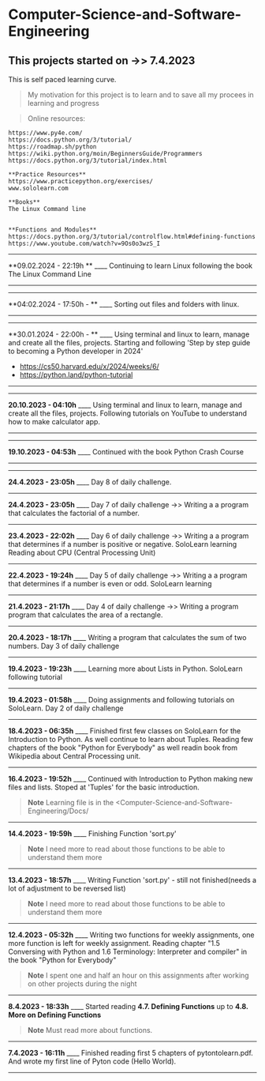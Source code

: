 # Computer-Science-and-Software-Engineering
## This projects started on ->> 7.4.2023 

This is self paced learning curve.

>   My motivation for this project is to learn and to save all my procees in learning and progress

>   Online resources:
 
    https://www.py4e.com/
    https://docs.python.org/3/tutorial/
    https://roadmap.sh/python
    https://wiki.python.org/moin/BeginnersGuide/Programmers
    https://docs.python.org/3/tutorial/index.html

    **Practice Resources**
    https://www.practicepython.org/exercises/
    www.sololearn.com

    **Books**
    The Linux Command line


    **Functions and Modules**
    https://docs.python.org/3/tutorial/controlflow.html#defining-functions
    https://www.youtube.com/watch?v=9Os0o3wzS_I

---

  **09.02.2024 - 22:19h ** ____
Continuing to learn Linux following the book The Linux Command Line

---

---

  **04:02.2024 - 17:50h - ** ____
Sorting out files and folders with linux.

---

---

  **30.01.2024 - 22:00h - ** ____
Using terminal and linux to learn, manage and create all the files, projects.
Starting and following 'Step by step guide to becoming a Python developer in 2024'
- https://cs50.harvard.edu/x/2024/weeks/6/
- https://python.land/python-tutorial

---

---

  **20.10.2023 - 04:10h** ____
Using terminal and linux to learn, manage and create all the files, projects.
Following tutorials on YouTube to understand how to make calculator app.

---

---

  **19.10.2023 - 04:53h** ____
Continued with the book Python Crash Course 

---

---

  **24.4.2023 - 23:05h** ____
Day 8 of daily challenge. 

---

  **24.4.2023 - 23:05h** ____
Day 7 of daily challenge ->> Writing a a program that calculates the factorial of a number. 


---

  **23.4.2023 - 22:02h** ____
Day 6 of daily challenge ->> Writing a a program that determines if a number is positive or negative. 
SoloLearn learning 
Reading about CPU (Central Processing Unit)

---

  **22.4.2023 - 19:24h** ____
Day 5 of daily challenge ->> Writing a a program that determines if a number is even or odd. 
SoloLearn learning

---

  **21.4.2023 - 21:17h** ____
Day 4 of daily challenge ->> Writing a program program that calculates the area of a rectangle. 

---

  **20.4.2023 - 18:17h** ____
Writing a program that calculates the sum of two numbers. 
Day 3 of daily challenge

---

  **19.4.2023 - 19:23h** ____
Learning more about Lists in Python. 
SoloLearn following tutorial

---

  **19.4.2023 - 01:58h** ____
Doing assignments and following tutorials on SoloLearn. 
Day 2 of daily challenge

---

  **18.4.2023 - 06:35h** ____
Finished first few classes on SoloLearn for the Introduction to Python. 
As well continue to learn about Tuples. 
Reading few chapters of the book "Python for Everybody" as well readin book from Wikipedia about Central Processing unit. 

---

  **16.4.2023 - 19:52h** ____
Continued with Introduction to Python making new files and lists. 
Stoped at 'Tuples' for the basic introduction. 

> **Note** 
> Learning file is in the <Computer-Science-and-Software-Engineering/Docs/

---

  **14.4.2023 - 19:59h** ____
Finishing Function 'sort.py' 

> **Note** 
> I need more to read about those functions to be able to understand them more

---

  **13.4.2023 - 18:57h** ____
Writing Function 'sort.py' - still not finished(needs a lot of adjustment to be reversed list) 

> **Note** 
> I need more to read about those functions to be able to understand them more

---

  **12.4.2023 - 05:32h** ____
Writing two functions for weekly assignments, one more function is left for weekly assignment.
Reading chapter "1.5 Conversing with Python and 1.6 Terminology: Interpreter and compiler" in the book "Python for Everybody" 

> **Note** 
> I spent one and half an hour on this assignments after working on other projects during the night

---

 **8.4.2023 - 18:33h** ____
   Started reading  **4.7. Defining Functions**  up to **4.8. More on Defining Functions** 

> **Note** 
>  Must read more about functions.

---

   **7.4.2023 - 16:11h** ____
    Finished reading first 5 chapters of pytontolearn.pdf. And wrote my first line of Pyton code (Hello World).

---
